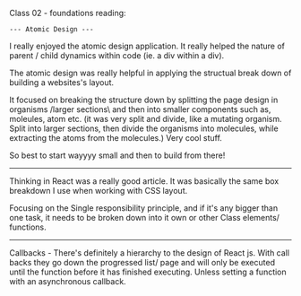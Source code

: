 Class 02 - foundations reading:

    --- Atomic Design ---
I really enjoyed the atomic design application. It really helped the nature of parent / child dynamics within code (ie. a div within a div).

The atomic design was really helpful in applying the structual break down of building a websites's layout. 

It focused on breaking the structure down by splitting the page design in organisms /larger sections\ and then into smaller components such as, moleules, atom etc. (it was very split and divide, like a mutating organism. Split into larger sections, then divide the organisms into molecules, while extracting the atoms from the molecules.) Very cool stuff.

So best to start wayyyy small and then to build from there!

___

Thinking in React was a really good article. It was basically the same box breakdown I use when working with CSS layout. 

Focusing on the Single responsibility principle, and if it's any bigger than one task, it needs to be broken down into it own or other Class elements/ functions.

___

Callbacks -
There's definitely a hierarchy to the design of React js. With call backs they go down the progressed list/ page and will only be executed until the function before it has finished executing. 
Unless setting a function with an asynchronous callback. 

